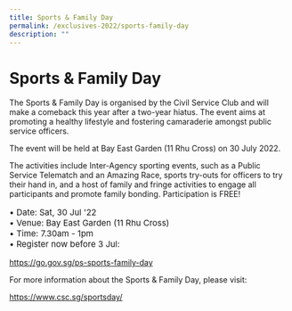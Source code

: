 ```yaml
---
title: Sports & Family Day
permalink: /exclusives-2022/sports-family-day
description: ""
---
```

# Sports & Family Day

The Sports & Family Day is organised by the Civil Service Club and will make a comeback this year after a two-year hiatus. The event aims at promoting a healthy lifestyle and fostering camaraderie amongst public service officers.

The event will be held at Bay East Garden (11 Rhu Cross) on 30 July 2022.

The activities include Inter-Agency sporting events, such as a Public Service Telematch and an Amazing Race, sports try-outs for officers to try their hand in, and a host of family and fringe activities to engage all participants and promote family bonding. Participation is FREE!

<p style="font-size:15px">
• Date: Sat, 30 Jul '22 <br>
• Venue: Bay East Garden (11 Rhu Cross)<br>
• Time: 7.30am - 1pm<br>
• Register now before 3 Jul: 

<a href="https://go.gov.sg/ps-sports-family-day">https://go.gov.sg/ps-sports-family-day</a> <br>

 

For more information about the Sports & Family Day, please visit:

<a href="https://www.csc.sg/sportsday/">https://www.csc.sg/sportsday/</a> <br>

</p>